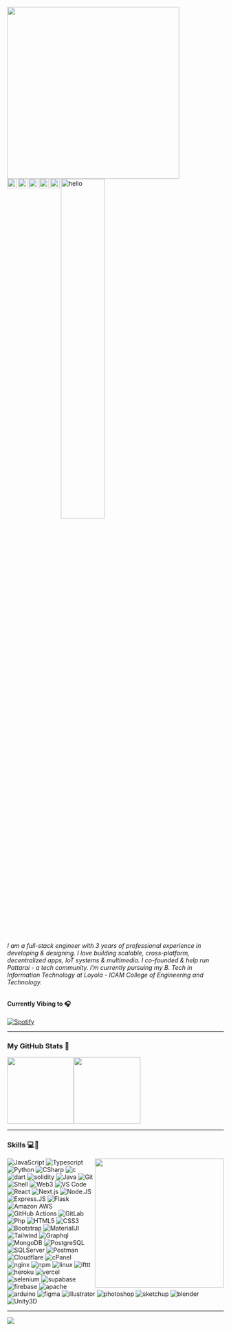 <a href="https://fabianferno.com/"><img src="https://media1.giphy.com/media/S9d1VcBNJVA4nUOLK4/giphy.webp?cid=ecf05e47h5ti88ngwxo9x1aa0uprw898kjst7yilab9td0b8&rid=giphy.webp&ct=s" align="left" height="400" /></a>

<!---
https://user-images.githubusercontent.com/57835412/140383106-67f3554b-86df-42b4-aa26-82840835db27.gif - Superman
https://i.giphy.com/media/Yc65Sk2Hwkzgk/giphy.webp -anime guy
https://i.giphy.com/media/1jgLDGD1Bn27e/giphy.webp - anime girl
https://media1.giphy.com/media/S9d1VcBNJVA4nUOLK4/giphy.webp?cid=ecf05e47h5ti88ngwxo9x1aa0uprw898kjst7yilab9td0b8&rid=giphy.webp&ct=s
-->

<img src="https://user-images.githubusercontent.com/57835412/150765857-4d822697-4810-4761-acdf-c19ee0748dcb.gif" width="45%" href="https://fabianferno.wordpress.com/" alt="hello">

<a href="https://discord.com/channels/@me/299152387728343043">
  <img align="left" alt="Fabian's Discord" width="22px" src="https://raw.githubusercontent.com/peterthehan/peterthehan/master/assets/discord.svg" />
</a>
<a href="https://twitter.com/fabianferno">
  <img align="left" alt="Fabian Ferno | Twitter" width="22px" src="https://raw.githubusercontent.com/peterthehan/peterthehan/master/assets/twitter.svg" />
</a>
<a href="https://www.linkedin.com/in/fabianferno/">
  <img align="left" alt="Fabian Ferno's LinkedIn" width="22px" src="https://raw.githubusercontent.com/peterthehan/peterthehan/master/assets/linkedin.svg" />
</a>
<a href="https://www.instagram.com/super.skywalker/">
  <img align="left" alt="Fabian's Instagram" width="22px" src="https://user-images.githubusercontent.com/57835412/153722208-5cc3550e-209d-439f-ab75-b16f6d8b94bb.png" />
</a>
<a href="https://open.spotify.com/user/pqfnzbkmew1e4y9o5r0uy83p6">
  <img align="left" alt="Fabian's Spotify" width="22px" src="https://raw.githubusercontent.com/peterthehan/peterthehan/master/assets/spotify.svg" />
</a> 


<br/>

######  I am a full-stack engineer with 3 years of professional experience in developing & designing. I love building scalable, cross-platform, decentralized apps, IoT systems & multimedia. I co-founded & help run Pattarai - a tech community. I’m currently pursuing my B. Tech in Information Technology at Loyola - ICAM College of Engineering and Technology. 


#### Currently Vibing to 🎧️

[![Spotify](https://skywalker-utilities.vercel.app/api/spotify?background_color=0f0f0f)](https://open.spotify.com/user/pqfnzbkmew1e4y9o5r0uy83p6)

-----

### My GitHub Stats 🚀

<p style="display:flex;" align="left">
    <img src="http://github-readme-streak-stats.herokuapp.com?user=fabianferno&theme=blux&&background=0d1117&border=444" height="155">
    <img src="https://github-readme-stats.vercel.app/api?username=fabianferno&show_icons=true&title_color=018596&icon_color=00E1F7FF&bg_color=0d1117&text_color=FFF&border_color=444&count_private=true" height="155">
</p>

----- 

### Skills 💻🌱
<a href="https://fabianferno.com/">
    <img src="https://c.tenor.com/8PDB3JNNq98AAAAC/silicon-valley.gif" align="right" height="300" />
</a>

![JavaScript](https://img.shields.io/badge/-JavaScript-black?style=plastic&logo=javascript)
![Typescript](https://img.shields.io/badge/-Typescript-black?style=plastic&logo=typescript)
![Python](https://img.shields.io/badge/-Python-black?style=plastic&logo=Python)
![CSharp](https://img.shields.io/badge/-CSharp-black?style=plastic&logo=CSharp)
![c](https://img.shields.io/badge/-c-black?style=plastic&logo=c)
![dart](https://img.shields.io/badge/-dart-black?style=plastic&logo=dart)
![solidity](https://img.shields.io/badge/-solidity-black?style=plastic&logo=solidity)
![Java](https://img.shields.io/badge/-java-black?style=plastic&logo=java)
![Git](https://img.shields.io/badge/-Git-black?style=plastic&logo=git)
![Shell](https://img.shields.io/badge/-Shell-black?style=plastic&logo=Shell)
![Web3](https://img.shields.io/badge/-Web3-black?style=plastic&logo=Web3)
![VS Code](https://img.shields.io/badge/-VS%20Code-black?style=plastic&logo=visual-studio-code) 
![React](https://img.shields.io/badge/-React-black?style=plastic&logo=react)
![Next.js](https://img.shields.io/badge/-Next.JS-black?style=plastic&logo=Next.js)
![Node.JS](https://img.shields.io/badge/-Node.JS-black?style=plastic&logo=Node.js)
![Express.JS](https://img.shields.io/badge/-Express.JS-black?style=plastic&logo=Express.js)
![Flask](https://img.shields.io/badge/-Flask-black?style=plastic&logo=Flask)
![Amazon AWS](https://img.shields.io/badge/Amazon%20AWS-black?style=plastic&logo=amazon-aws)
![GitHub Actions](https://img.shields.io/badge/-GitHubActions-black?style=plastic&logo=github-actions)
![GitLab](https://img.shields.io/badge/-GitLab-black?style=plastic&logo=gitlab)
![Php](https://img.shields.io/badge/-php-black?style=plastic&logo=php)
![HTML5](https://img.shields.io/badge/-HTML5-black?style=plastic&logo=html5)
![CSS3](https://img.shields.io/badge/-CSS3-black?style=plastic&logo=css3)
![Bootstrap](https://img.shields.io/badge/-Bootstrap-black?style=plastic&logo=bootstrap)
![MaterialUI](https://img.shields.io/badge/-MaterialUI-black?style=plastic&logo=material-UI)
![Tailwind](https://img.shields.io/badge/-Tailwind-black?style=plastic&logo=tailwind)
![Graphql](https://img.shields.io/badge/-Graphql-black?style=plastic&logo=Graphql)
![MongoDB](https://img.shields.io/badge/-MongoDB-black?style=plastic&logo=mongodb)
![PostgreSQL](https://img.shields.io/badge/-PostgreSQL-black?style=plastic&logo=postgresql)
![SQLServer](https://img.shields.io/badge/-SQLServer-black?style=plastic&logo=SQLServer)
![Postman](https://img.shields.io/badge/-Postman-black?style=plastic&logo=Postman)
![Cloudflare](https://img.shields.io/badge/-Cloudflare-black?style=plastic&logo=Cloudflare)
![cPanel](https://img.shields.io/badge/-cPanel-black?style=plastic&logo=cPanel)
![nginx](https://img.shields.io/badge/-nginx-black?style=plastic&logo=nginx)
![npm](https://img.shields.io/badge/-npm-black?style=plastic&logo=npm)
![linux](https://img.shields.io/badge/-linux-black?style=plastic&logo=linux)
![ifttt](https://img.shields.io/badge/-ifttt-black?style=plastic&logo=ifttt)
![heroku](https://img.shields.io/badge/-heroku-black?style=plastic&logo=heroku)
![vercel](https://img.shields.io/badge/-vercel-black?style=plastic&logo=vercel)
![selenium](https://img.shields.io/badge/-selenium-black?style=plastic&logo=selenium)
![supabase](https://img.shields.io/badge/-supabase-black?style=plastic&logo=supabase) 
![firebase](https://img.shields.io/badge/-firebase-black?style=plastic&logo=firebase) 
![apache](https://img.shields.io/badge/-apache-black?style=plastic&logo=apache) 
![arduino](https://img.shields.io/badge/-arduino-black?style=plastic&logo=arduino) 
![figma](https://img.shields.io/badge/-figma-black?style=plastic&logo=figma)
![illustrator](https://img.shields.io/badge/-illustrator-black?style=plastic&logo=illustrator) 
![photoshop](https://img.shields.io/badge/-photoshop-black?style=plastic&logo=photoshop) 
![sketchup](https://img.shields.io/badge/-sketchup-black?style=plastic&logo=sketchup) 
![blender](https://img.shields.io/badge/-blender-black?style=plastic&logo=blender)
![Unity3D](https://img.shields.io/badge/-Unity3D-black?style=plastic&logo=Unity3D)

-----

<img src="https://komarev.com/ghpvc/?username=fabianferno&color=red" align="left"/>
